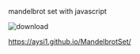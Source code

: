 mandelbrot set with javascript

![download](https://user-images.githubusercontent.com/42876999/84927884-67847000-b0c5-11ea-9c50-61803b66aedd.png)

https://aysi1.github.io/MandelbrotSet/
